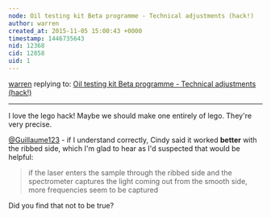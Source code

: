 ```yaml
---
node: Oil testing kit Beta programme - Technical adjustments (hack!)
author: warren
created_at: 2015-11-05 15:00:43 +0000
timestamp: 1446735643
nid: 12368
cid: 12858
uid: 1
---
```




[warren](../profile/warren) replying to: [Oil testing kit Beta programme - Technical adjustments (hack!)](../notes/Cindy_ExCites/11-04-2015/oil-testing-kit-beta-programme-technical-adjustments-hack)

----
I love the lego hack! Maybe we should make one entirely of lego. They're very precise.

[@Guillaume123](/profile/Guillaume123) - if I understand correctly, Cindy said it worked **better** with the ribbed side, which I'm glad to hear as I'd suspected that would be helpful: 

> if the laser enters the sample through the ribbed side and the spectrometer captures the light coming out from the smooth side, more frequencies seem to be captured

Did you find that not to be true?